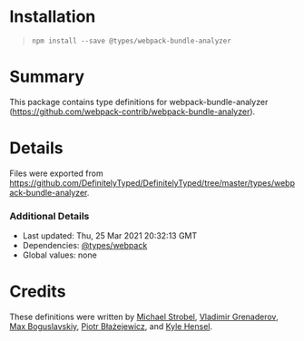 # Installation
> `npm install --save @types/webpack-bundle-analyzer`

# Summary
This package contains type definitions for webpack-bundle-analyzer (https://github.com/webpack-contrib/webpack-bundle-analyzer).

# Details
Files were exported from https://github.com/DefinitelyTyped/DefinitelyTyped/tree/master/types/webpack-bundle-analyzer.

### Additional Details
 * Last updated: Thu, 25 Mar 2021 20:32:13 GMT
 * Dependencies: [@types/webpack](https://npmjs.com/package/@types/webpack)
 * Global values: none

# Credits
These definitions were written by [Michael Strobel](https://github.com/kryops), [Vladimir Grenaderov](https://github.com/VladimirGrenaderov), [Max Boguslavskiy](https://github.com/maxbogus), [Piotr Błażejewicz](https://github.com/peterblazejewicz), and [Kyle Hensel](https://github.com/k-yle).
